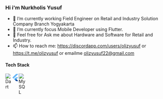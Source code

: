 ### Hi i'm Nurkholis Yusuf

- 🔭 I’m currently working Field Engineer on Retail and Industry Solution Company Branch Yogyakarta
- 🌱 I’m currently focus Mobile Developer using Flutter.
- 💬 Feel free for Ask me about Hardware and Software for Retail and Industry.
- 📫 How to reach me: https://discordapp.com/users/olizyusuf or https://t.me/olizyusuf or emailme olizyusuf22@gmail.com

#### Tech Stack
<a href="https://dart.dev/"><img align="left" alt="Dart" title="Dart" width="21px" src="https://upload.wikimedia.org/wikipedia/commons/7/7e/Dart-logo.png" /></a>
<a href="https://flutter.dev/"><img align="left" alt="Flutter" title="Flutter" width="21px" src="https://raw.githubusercontent.com/dnfield/flutter_svg/7d374d7107561cbd906d7c0ca26fef02cc01e7c8/example/assets/flutter_logo.svg?sanitize=true" /></a>
<a href="https://www.mysql.com/"><img align="left" alt="MySQL" title="MySQL" width="21px" src="https://upload.wikimedia.org/wikipedia/commons/b/b2/Database-mysql.svg" /></a>
